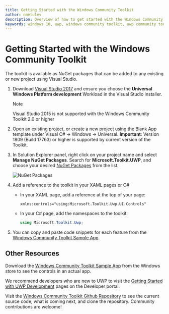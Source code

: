 ```yaml
---
title: Getting Started with the Windows Community Toolkit
author: nmetulev
description: Overview of how to get started with the Windows Community Toolkit to build amazing UWP apps
keywords: windows 10, uwp, windows community toolkit, uwp community toolkit, uwp toolkit, get started, visual studio
---
```


# Getting Started with the Windows Community Toolkit

The toolkit is available as NuGet packages that can be added to any existing or new project using Visual Studio.

1. Download [Visual Studio 2017](https://developer.microsoft.com/windows/downloads) and ensure you choose the **Universal Windows Platform development** Workload in the Visual Studio installer.

   > [!NOTE]
   >  Visual Studio 2015 is not supported with the Windows Community Toolkit 2.0 or higher

2. Open an existing project, or create a new project using the Blank App template under Visual C# -> Windows -> Universal.  **Important**:  Version 1809 (Build 17763) or higher is supported by current version of the Toolkit.

3. In Solution Explorer panel, right click on your project name and select **Manage NuGet Packages**. Search for **Microsoft.Toolkit.UWP**, and choose your desired [NuGet Packages](Nuget-Packages.md) from the list.

    ![NuGet Packages](resources/images/ManageNugetPackages.png "Manage NuGet Packages Image")

4. Add a reference to the toolkit in your XAML pages or C#

    * In your XAML page, add a reference at the top of your page:

        ```xaml
        xmlns:controls="using:Microsoft.Toolkit.Uwp.UI.Controls"
        ```

    * In your C# page, add the namespaces to the toolkit:

        ```csharp
        using Microsoft.Toolkit.Uwp;
        ```

5. You can copy and paste code snippets for each feature from the [Windows Community Toolkit Sample App](https://aka.ms/windowstoolkitapp).

## Other Resources

Download the [Windows Community Toolkit Sample App](https://aka.ms/windowstoolkitapp) from the Windows store to see the controls in an actual app.

We recommend developers who are new to UWP to visit the [Getting Started with UWP Development](https://developer.microsoft.com/windows/getstarted) pages on the Developer portal.

Visit the [Windows Community Toolkit Github Repository](https://aka.ms/uwptoolkit) to see the current source code, what is coming next, and clone the repository.  Community contributions are welcome!
